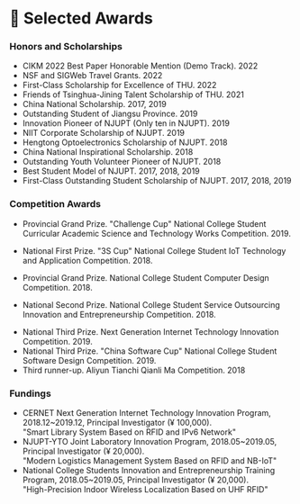 
# 📖 Selected Awards

### Honors and Scholarships
-   CIKM 2022 Best Paper Honorable Mention (Demo Track). 2022
-   NSF and SIGWeb Travel Grants. 2022
-   First-Class Scholarship for Excellence of THU. 2022
-	Friends of Tsinghua-Jining Talent Scholarship of THU. 2021
-	China National Scholarship. 2017, 2019
-	Outstanding Student of Jiangsu Province. 2019
-	Innovation Pioneer of NJUPT (Only ten in NJUPT). 2019 
-	NIIT Corporate Scholarship of NJUPT. 2019
-	Hengtong Optoelectronics Scholarship of NJUPT. 2018
-	China National Inspirational Scholarship. 2018
-	Outstanding Youth Volunteer Pioneer of NJUPT. 2018
-	Best Student Model of NJUPT. 2017, 2018, 2019
-	First-Class Outstanding Student Scholarship of NJUPT. 2017, 2018, 2019

### Competition Awards
-   Provincial Grand Prize. "Challenge Cup" National College Student Curricular Academic Science and Technology Works Competition. 2019.<br>
<!-- Project: "High-Precision Indoor Wireless Localization Based on UHF RFID" <br> -->
-   National First Prize. "3S Cup" National College Student IoT Technology and Application Competition. 2018.<br>
<!-- Project: "Smart Library System Based on RFID and Deep Learning" <br> -->
-   Provincial Grand Prize. National College Student Computer Design Competition. 2018.<br>
<!-- Project: "Fall Detection System Based on Image Processing in Cloud Environment"  -->
-   National Second Prize. National College Student Service Outsourcing Innovation and Entrepreneurship Competition. 2018.<br>
<!-- Project: "Algorithm for Unified Grouping of Trade Names"  -->
-   National Third Prize. Next Generation Internet Technology Innovation Competition. 2019.<br>
-   National Third Prize. "China Software Cup" National College Student Software Design Competition. 2019.<br>
-   Third runner-up. Aliyun Tianchi Qianli Ma Competition. 2018

### Fundings
-   CERNET Next Generation Internet Technology Innovation Program, 2018.12~2019.12, Principal Investigator (¥ 100,000).<br>
"Smart Library System Based on RFID and IPv6 Network"
-   NJUPT-YTO Joint Laboratory Innovation Program, 2018.05~2019.05, Principal Investigator (¥ 20,000).<br>
"Modern Logistics Management System Based on RFID and NB-IoT"
-   National College Students Innovation and Entrepreneurship Training Program, 2018.05~2019.05, Principal Investigator (¥ 20,000).<br>
"High-Precision Indoor Wireless Localization Based on UHF RFID"
<!-- -   Smart Service System Program, 2018.04~2018.10, Principal Investigator (¥ 20,000).<br>
"High-Precision Indoor Wireless Localization Based on UHF RFID" -->
